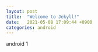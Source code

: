 ```yaml
---
layout: post
title:  "Welcome to Jekyll!"
date:   2021-05-08 17:09:44 +0900
categories: android
---
```


android 1

